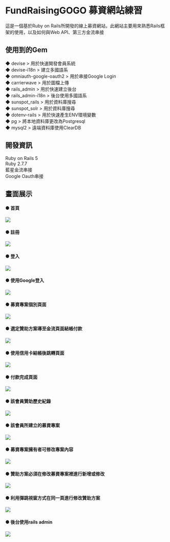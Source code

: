 
# FundRaisingGOGO 募資網站練習
這是一個基於Ruby on Rails所開發的線上募資網站，此網站主要用來熟悉Rails框架的使用，以及如何與Web API、第三方金流串接

## 使用到的Gem

◆ devise                    > 用於快速開發會員系統
<br/>
◆ devise-i18n               > 建立多國語系
<br/>
◆ omniauth-google-oauth2    > 用於串接Google Login
<br/>
◆ carrierwave               > 用於圖檔上傳
<br/>
◆ rails_admin               > 用於快速建立後台
<br/>
◆ rails_admin-i18n          > 後台使用多國語系
<br/>
◆ sunspot_rails             > 用於資料庫搜尋
<br/>
◆ sunspot_solr              > 用於資料庫搜尋
<br/>
◆ dotenv-rails              > 用於快速產生ENV環境變數
<br/>
◆ pg                        > 將本地資料庫更改為Postgresql
<br/>
◆ mysql2                    > 遠端資料庫使用ClearDB 
<br/>

##  開發資訊
Ruby on Rails 5
<br/>
Ruby  2.7.7
<br/>
藍星金流串接
<br/>
Google Oauth串接


##  畫面展示

<h4>● 首頁<h4/> 
<img src="https://i.imgur.com/y20Qvqn.png">

<h4>● 註冊<h4/>
<img src="https://i.imgur.com/SXgBETk.png">

<h4>● 登入<h4/>
<img src="https://i.imgur.com/r4Z6gPl.png">

<h4>● 使用Google登入<h4/>
<img src="https://i.imgur.com/1VX4ZrJ.png">

<h4>● 募資專案個別頁面<h4/>
<img src="https://i.imgur.com/6beo71V.png">

<h4>● 選定贊助方案導至金流頁面結帳付款<h4/>
<img src="https://i.imgur.com/2ouyOma.png">

<h4>● 使用信用卡結帳後跳轉頁面<h4/>
<img src="https://i.imgur.com/FynNJYi.png">

<h4>● 付款完成頁面<h4/>
<img src="https://i.imgur.com/pE412uK.png">

<h4>● 該會員贊助歷史紀錄<h4/>
<img src="https://i.imgur.com/qQ4Vrpp.png">

<h4>● 該會員所建立的募資專案<h4/>
<img src="https://i.imgur.com/w1cvok9.png">
  
<h4>● 募資專案擁有者可修改專案內容<h4/>
<img src="https://i.imgur.com/u5TFeW7.png">
    
<h4>● 贊助方案必須在修改募資專案裡進行新增或修改<h4/>
<img src="https://i.imgur.com/ZMtmT8g.png">
      
<h4>● 利用彈跳視窗方式在同一頁進行修改贊助方案<h4/>
<img src="https://i.imgur.com/iP5ZihK.png">

<h4>● 後台使用rails admin<h4/>
<img src="https://i.imgur.com/qv1Z2xs.png">
  
